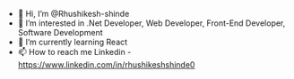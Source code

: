 - 👋 Hi, I’m @Rhushikesh-shinde
- 👀 I’m interested in .Net Developer, Web Developer, Front-End Developer, Software Development 
- 🌱 I’m currently learning React
- 📫 How to reach me Linkedin - https://www.linkedin.com/in/rhushikeshshinde0

<!---
Rhushikesh-shinde/Rhushikesh-shinde is a ✨ special ✨ repository because its `README.md` (this file) appears on your GitHub profile.
You can click the Preview link to take a look at your changes.
--->
